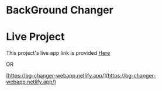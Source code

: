 # BackGround Changer

# Live Project

This project's live app link is provided [Here](https://bg-changer-webapp.netlify.app/)

OR

[https://bg-changer-webapp.netlify.app/](https://bg-changer-webapp.netlify.app/)

